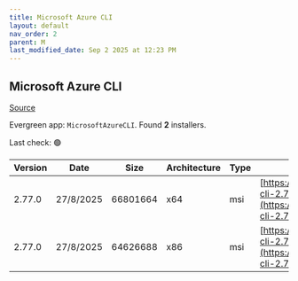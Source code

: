 ```yaml
---
title: Microsoft Azure CLI
layout: default
nav_order: 2
parent: M
last_modified_date: Sep 2 2025 at 12:23 PM
---
```


## Microsoft Azure CLI

[Source](https://learn.microsoft.com/en-au/cli/azure/)

Evergreen app: `MicrosoftAzureCLI`. Found **2** installers.

Last check: 🟢

| Version | Date      | Size     | Architecture | Type | URI                                                                                                                                          |
| ------- | --------- | -------- | ------------ | ---- | -------------------------------------------------------------------------------------------------------------------------------------------- |
| 2.77.0  | 27/8/2025 | 66801664 | x64          | msi  | [https://azcliprod.blob.core.windows.net/msi/azure-cli-2.77.0-x64.msi](https://azcliprod.blob.core.windows.net/msi/azure-cli-2.77.0-x64.msi) |
| 2.77.0  | 27/8/2025 | 64626688 | x86          | msi  | [https://azcliprod.blob.core.windows.net/msi/azure-cli-2.77.0.msi](https://azcliprod.blob.core.windows.net/msi/azure-cli-2.77.0.msi)         |
